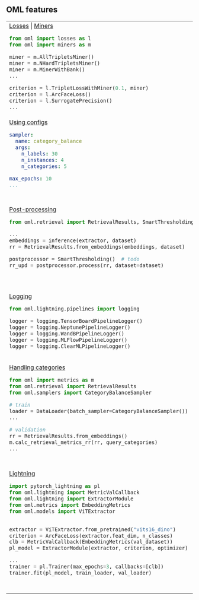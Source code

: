 ## OML features

<table style="width: 100%; border-collapse: collapse; border-spacing: 0; margin: 0; padding: 0;">
<tr>
<td style="text-align: left;">
<a href="https://open-metric-learning.readthedocs.io/en/latest/contents/losses.html"> Losses</a> |
<a href="https://open-metric-learning.readthedocs.io/en/latest/contents/miners.html"> Miners</a>

```python
from oml import losses as l
from oml import miners as m

miner = m.AllTripletsMiner()
miner = m.NHardTripletsMiner()
miner = m.MinerWithBank()
...

criterion = l.TripletLossWithMiner(0.1, miner)
criterion = l.ArcFaceLoss()
criterion = l.SurrogatePrecision()
...
```

</td>
<td style="text-align: left;">
<a href="https://open-metric-learning.readthedocs.io/en/latest/contents/samplers.html"> Samplers</a>

```python
from oml import samplers as s

sampler = s.BalanceSampler()
sampler = s.CategoryBalanceSampler()
sampler = s.DistinctCategoryBalanceSampler()
```

</td>
</tr>
<tr>
<td style="text-align: left;">
<a href="https://github.com/OML-Team/open-metric-learning/tree/main/pipelines/">Using configs</a>

```yaml
sampler:
  name: category_balance
  args:
    n_labels: 30
    n_instances: 4
    n_categories: 5

max_epochs: 10
...
```

</td>
<td style="text-align: left;">
<a href="https://github.com/OML-Team/open-metric-learning/tree/docs?tab=readme-ov-file#zoo">Models Zoo</a>

```python
from oml.models import HFWrapper, ViTExtractor
from transformers import AutoModel, AutoTokenizer
from oml.registry.transforms import get_transforms_for_pretrained

txt_model = HFWrapper(AutoModel.from_pretrained('bert-base-uncased'), 768)
tokenizer = AutoTokenizer.from_pretrained("bert-base-uncased")

img_model = ViTExtractor.from_pretrained("vits16_dino")
transforms, reader = get_transforms_for_pretrained("vits16_dino")
```

</td>
</tr>
<tr>
<td style="text-align: left;"><a href="https://open-metric-learning.readthedocs.io/en/latest/postprocessing/postprocessing/postprocessing_home.html#algorithmic-postprocessing">Post-processing</a>

```python
from oml.retrieval import RetrievalResults, SmartThresholding

...
embeddings = inference(extractor, dataset)
rr = RetrievalResults.from_embeddings(embeddings, dataset)

postprocessor = SmartThresholding()  # todo
rr_upd = postprocessor.process(rr, dataset=dataset)
```

</td>
<td style="text-align: left;">
<a href="https://open-metric-learning.readthedocs.io/en/latest/postprocessing/python_examples.html">Post-processing by NN</a> |
<a href="https://github.com/OML-Team/open-metric-learning/tree/main/pipelines/postprocessing/pairwise_postprocessing">Paper</a>

```python
from oml.models import ConcatSiamese
from oml.retrieval import PairwiseReranker
from oml.retrieval import RetrievalResults

...
embeddings = inference(extractor, dataset)
rr = RetrievalResults.from_embeddings(embeddings, dataset)

siamese = ConcatSiamese(extractor=extractor, mlp_hidden_dims=[100])
postprocessor = PairwiseReranker(top_n=3, pairwise_model=siamese)
rr_upd = postprocessor.process(rr, dataset=dataset)
```

</td>
</tr>
<tr>
<td style="text-align: left;">
<a href="https://open-metric-learning.readthedocs.io/en/latest/oml/logging.html#">Logging</a><br>

```python
from oml.lightning.pipelines import logging

logger = logging.TensorBoardPipelineLogger()
logger = logging.NeptunePipelineLogger()
logger = logging.WandBPipelineLogger()
logger = logging.MLFlowPipelineLogger()
logger = logging.ClearMLPipelineLogger()
```

</td>
<td style="text-align: left;">
<a href="https://open-metric-learning.readthedocs.io/en/latest/feature_extraction/python_examples.html#usage-with-pytorch-metric-learning">PyTorch Metric Learning</a><br>

```python
from oml.models import ViTExtractor
from pytorch_metric_learning import losses


extractor = ViTExtractor()
criterion = losses.TripletMarginLoss(0.2, "all")
...
pred = extractor(data)
criterion(pred, gts)
```

</td>
</tr>
<tr>
<td style="text-align: left;"><a href="https://open-metric-learning.readthedocs.io/en/latest/feature_extraction/python_examples.html#handling-categories">Handling categories</a>

```python
from oml import metrics as m
from oml.retrieval import RetrievalResults
from oml.samplers import CategoryBalanceSampler

# train
loader = DataLoader(batch_sampler=CategoryBalanceSampler())
...

# validation
rr = RetrievalResults.from_embeddings()
m.calc_retrieval_metrics_rr(rr, query_categories)
...
```

</td>
<td style="text-align: left;"><a href="https://open-metric-learning.readthedocs.io/en/latest/contents/metrics.html">Misc metrics</a>

```python
from oml import metrics as m
from oml.retrieval import RetrievalResults

...
embeddigs = inference(model, dataset)
rr = RetrievalResults.from_embeddings(embeddings, dataset)

m.calc_topological_metrics(embeddings, pcf_variance=(0.5,))
m.calc_fnmr_at_fmr_rr(rr, fmr_vals=(0.1,))
m.calc_retrieval_metrics_rr(
    rr, cmc_top_k=(3,5), precision_top_k=(5,), map_top_k=(5,)
)
```

</td>
</tr>
<tr>
<td style="text-align: left;">
<a href="https://open-metric-learning.readthedocs.io/en/latest/feature_extraction/python_examples.html#usage-with-pytorch-lightning">Lightning</a><br>

```python
import pytorch_lightning as pl
from oml.lightning import MetricValCallback
from oml.lightning import ExtractorModule
from oml.metrics import EmbeddingMetrics
from oml.models import ViTExtractor


extractor = ViTExtractor.from_pretrained("vits16_dino")
criterion = ArcFaceLoss(extractor.feat_dim, n_classes)
clb = MetricValCallback(EmbeddingMetrics(val_dataset))
pl_model = ExtractorModule(extractor, criterion, optimizer)

...
trainer = pl.Trainer(max_epochs=3, callbacks=[clb])
trainer.fit(pl_model, train_loader, val_loader)
```

</td>
<td style="text-align: left;">
<a href="https://open-metric-learning.readthedocs.io/en/latest/feature_extraction/python_examples.html#usage-with-pytorch-lightning">Lightning DDP</a><br>

```python
import pytorch_lightning as pl
from oml.lightning import MetricValCallback
from oml.lightning import ExtractorModuleDDP
from oml.metrics import EmbeddingMetrics
from oml.models import ViTExtractor


extractor = ViTExtractor.from_pretrained("vits16_dino")
criterion = ArcFaceLoss(extractor.feat_dim, n_classes)
metric_callback = MetricValCallback(metric=EmbeddingMetrics(val_dataset))
pl_model = ExtractorModuleDDP(
    extractor, criterion, optimizer, train_loader, val_loader
)

...
ddp_args = {"devices": 2, "strategy": DDPStrategy(), "use_distributed_sampler": False}
trainer = pl.Trainer(max_epochs=3, callbacks=[metric_callback], **ddp_args)
trainer.fit(pl_model)
```

</td>
</tr>
</table>

